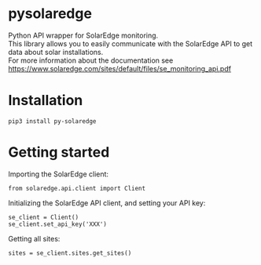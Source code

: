 # pysolaredge
Python API wrapper for SolarEdge monitoring.<br/>
This library allows you to easily communicate with the SolarEdge API to get data about solar installations.<br/>
For more information about the documentation see https://www.solaredge.com/sites/default/files/se_monitoring_api.pdf

# Installation
```
pip3 install py-solaredge
```

# Getting started
Importing the SolarEdge client:
```
from solaredge.api.client import Client
```

Initializing the SolarEdge API client, and setting your API key:
```
se_client = Client()
se_client.set_api_key('XXX')
```

Getting all sites:
```
sites = se_client.sites.get_sites()
```
